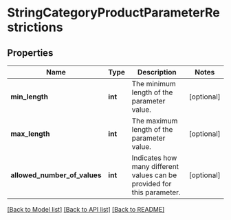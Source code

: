 # StringCategoryProductParameterRestrictions

## Properties
Name | Type | Description | Notes
------------ | ------------- | ------------- | -------------
**min_length** | **int** | The minimum length of the parameter value. | [optional] 
**max_length** | **int** | The maximum length of the parameter value. | [optional] 
**allowed_number_of_values** | **int** | Indicates how many different values can be provided for this parameter. | [optional] 

[[Back to Model list]](../../README.md#documentation-for-models) [[Back to API list]](../../README.md#documentation-for-api-endpoints) [[Back to README]](../../README.md)

